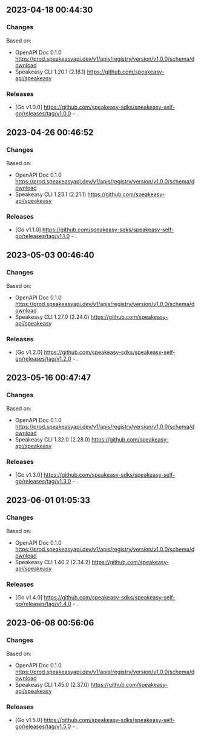 

## 2023-04-18 00:44:30
### Changes
Based on:
- OpenAPI Doc 0.1.0 https://prod.speakeasyapi.dev/v1/apis/registry/version/v1.0.0/schema/download
- Speakeasy CLI 1.20.1 (2.18.1) https://github.com/speakeasy-api/speakeasy
### Releases
- [Go v1.0.0] https://github.com/speakeasy-sdks/speakeasy-self-go/releases/tag/v1.0.0 - .

## 2023-04-26 00:46:52
### Changes
Based on:
- OpenAPI Doc 0.1.0 https://prod.speakeasyapi.dev/v1/apis/registry/version/v1.0.0/schema/download
- Speakeasy CLI 1.23.1 (2.21.1) https://github.com/speakeasy-api/speakeasy
### Releases
- [Go v1.1.0] https://github.com/speakeasy-sdks/speakeasy-self-go/releases/tag/v1.1.0 - .

## 2023-05-03 00:46:40
### Changes
Based on:
- OpenAPI Doc 0.1.0 https://prod.speakeasyapi.dev/v1/apis/registry/version/v1.0.0/schema/download
- Speakeasy CLI 1.27.0 (2.24.0) https://github.com/speakeasy-api/speakeasy
### Releases
- [Go v1.2.0] https://github.com/speakeasy-sdks/speakeasy-self-go/releases/tag/v1.2.0 - .

## 2023-05-16 00:47:47
### Changes
Based on:
- OpenAPI Doc 0.1.0 https://prod.speakeasyapi.dev/v1/apis/registry/version/v1.0.0/schema/download
- Speakeasy CLI 1.32.0 (2.28.0) https://github.com/speakeasy-api/speakeasy
### Releases
- [Go v1.3.0] https://github.com/speakeasy-sdks/speakeasy-self-go/releases/tag/v1.3.0 - .

## 2023-06-01 01:05:33
### Changes
Based on:
- OpenAPI Doc 0.1.0 https://prod.speakeasyapi.dev/v1/apis/registry/version/v1.0.0/schema/download
- Speakeasy CLI 1.40.2 (2.34.2) https://github.com/speakeasy-api/speakeasy
### Releases
- [Go v1.4.0] https://github.com/speakeasy-sdks/speakeasy-self-go/releases/tag/v1.4.0 - .

## 2023-06-08 00:56:06
### Changes
Based on:
- OpenAPI Doc 0.1.0 https://prod.speakeasyapi.dev/v1/apis/registry/version/v1.0.0/schema/download
- Speakeasy CLI 1.45.0 (2.37.0) https://github.com/speakeasy-api/speakeasy
### Releases
- [Go v1.5.0] https://github.com/speakeasy-sdks/speakeasy-self-go/releases/tag/v1.5.0 - .